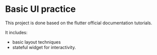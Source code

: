 # Basic UI practice

This project is done based on the flutter official documentation tutorials.

It includes:
- basic layout techniques 
- stateful widget for interactivity.



